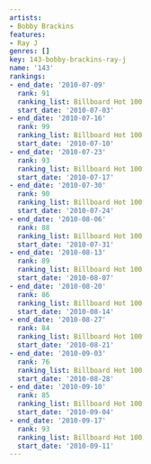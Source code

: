 ```yaml
---
artists:
- Bobby Brackins
features:
- Ray J
genres: []
key: 143-bobby-brackins-ray-j
name: '143'
rankings:
- end_date: '2010-07-09'
  rank: 91
  ranking_list: Billboard Hot 100
  start_date: '2010-07-03'
- end_date: '2010-07-16'
  rank: 99
  ranking_list: Billboard Hot 100
  start_date: '2010-07-10'
- end_date: '2010-07-23'
  rank: 93
  ranking_list: Billboard Hot 100
  start_date: '2010-07-17'
- end_date: '2010-07-30'
  rank: 90
  ranking_list: Billboard Hot 100
  start_date: '2010-07-24'
- end_date: '2010-08-06'
  rank: 88
  ranking_list: Billboard Hot 100
  start_date: '2010-07-31'
- end_date: '2010-08-13'
  rank: 89
  ranking_list: Billboard Hot 100
  start_date: '2010-08-07'
- end_date: '2010-08-20'
  rank: 86
  ranking_list: Billboard Hot 100
  start_date: '2010-08-14'
- end_date: '2010-08-27'
  rank: 84
  ranking_list: Billboard Hot 100
  start_date: '2010-08-21'
- end_date: '2010-09-03'
  rank: 76
  ranking_list: Billboard Hot 100
  start_date: '2010-08-28'
- end_date: '2010-09-10'
  rank: 85
  ranking_list: Billboard Hot 100
  start_date: '2010-09-04'
- end_date: '2010-09-17'
  rank: 93
  ranking_list: Billboard Hot 100
  start_date: '2010-09-11'
---
```


